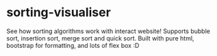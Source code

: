 # sorting-visualiser
See how sorting algorithms work with interact website! Supports bubble sort, insertion sort, merge sort and quick sort. Built with pure html, bootstrap for formatting, and lots of flex box :D
